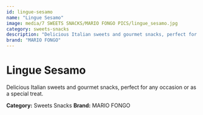 ```yaml
---
id: lingue-sesamo
name: "Lingue Sesamo"
image: media/7 SWEETS SNACKS/MARIO FONGO PICS/lingue_sesamo.jpg
category: sweets-snacks
description: "Delicious Italian sweets and gourmet snacks, perfect for any occasion or as a special treat."
brand: "MARIO FONGO"
---
```


# Lingue Sesamo

Delicious Italian sweets and gourmet snacks, perfect for any occasion or as a special treat.

**Category:** Sweets Snacks
**Brand:** MARIO FONGO
